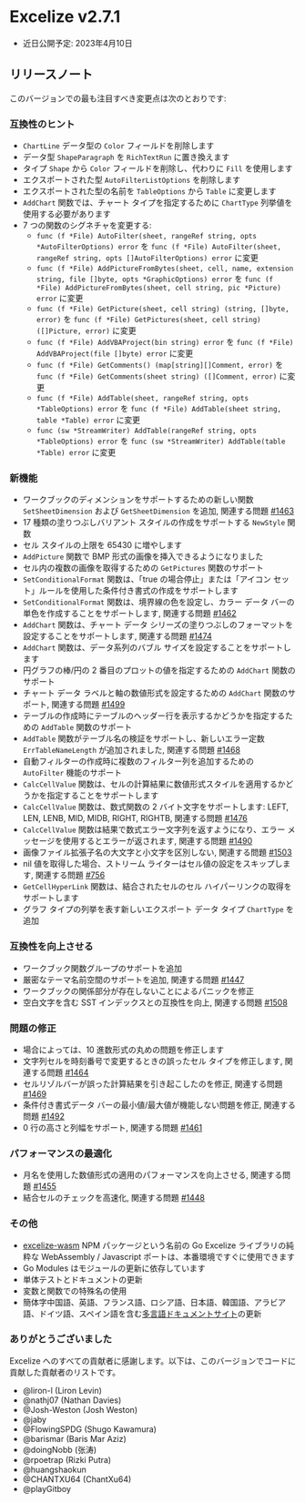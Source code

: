 # Excelize v2.7.1

* 近日公開予定: 2023年4月10日

## リリースノート

このバージョンでの最も注目すべき変更点は次のとおりです:

### 互換性のヒント

* `ChartLine` データ型の `Color` フィールドを削除します
* データ型 `ShapeParagraph` を `RichTextRun` に置き換えます
* タイプ `Shape` から `Color` フィールドを削除し、代わりに `Fill` を使用します
* エクスポートされた型 `AutoFilterListOptions` を削除します
* エクスポートされた型の名前を `TableOptions` から `Table` に変更します
* `AddChart` 関数では、チャート タイプを指定するために `ChartType` 列挙値を使用する必要があります
* 7 つの関数のシグネチャを変更する:
  * `func (f *File) AutoFilter(sheet, rangeRef string, opts *AutoFilterOptions) error` を `func (f *File) AutoFilter(sheet, rangeRef string, opts []AutoFilterOptions) error` に変更
  * `func (f *File) AddPictureFromBytes(sheet, cell, name, extension string, file []byte, opts *GraphicOptions) error` を `func (f *File) AddPictureFromBytes(sheet, cell string, pic *Picture) error` に変更
  * `func (f *File) GetPicture(sheet, cell string) (string, []byte, error)` を `func (f *File) GetPictures(sheet, cell string) ([]Picture, error)` に変更
  * `func (f *File) AddVBAProject(bin string) error` を `func (f *File) AddVBAProject(file []byte) error` に変更
  * `func (f *File) GetComments() (map[string][]Comment, error)` を `func (f *File) GetComments(sheet string) ([]Comment, error)` に変更
  * `func (f *File) AddTable(sheet, rangeRef string, opts *TableOptions) error` を `func (f *File) AddTable(sheet string, table *Table) error` に変更
  * `func (sw *StreamWriter) AddTable(rangeRef string, opts *TableOptions) error` を `func (sw *StreamWriter) AddTable(table *Table) error` に変更

### 新機能

* ワークブックのディメンションをサポートするための新しい関数 `SetSheetDimension` および `GetSheetDimension` を追加, 関連する問題 [#1463](https://github.com/xuri/excelize/issues/1463)
* 17 種類の塗りつぶしバリアント スタイルの作成をサポートする `NewStyle` 関数
* セル スタイルの上限を 65430 に増やします
* `AddPicture` 関数で BMP 形式の画像を挿入できるようになりました
* セル内の複数の画像を取得するための `GetPictures` 関数のサポート
* `SetConditionalFormat` 関数は、「true の場合停止」または「アイコン セット」ルールを使用した条件付き書式の作成をサポートします
* `SetConditionalFormat` 関数は、境界線の色を設定し、カラー データ バーの単色を作成することをサポートします, 関連する問題 [#1462](https://github.com/xuri/excelize/issues/1462)
* `AddChart` 関数は、チャート データ シリーズの塗りつぶしのフォーマットを設定することをサポートします, 関連する問題 [#1474](https://github.com/xuri/excelize/issues/1474)
* `AddChart` 関数は、データ系列のバブル サイズを設定することをサポートします
* 円グラフの棒/円の 2 番目のプロットの値を指定するための `AddChart` 関数のサポート
* チャート データ ラベルと軸の数値形式を設定するための `AddChart` 関数のサポート, 関連する問題 [#1499](https://github.com/xuri/excelize/issues/1499)
* テーブルの作成時にテーブルのヘッダー行を表示するかどうかを指定するための `AddTable` 関数のサポート
* `AddTable` 関数がテーブル名の検証をサポートし、新しいエラー定数 `ErrTableNameLength` が追加されました, 関連する問題 [#1468](https://github.com/xuri/excelize/issues/1468)
* 自動フィルターの作成時に複数のフィルター列を追加するための `AutoFilter` 機能のサポート
* `CalcCellValue` 関数は、セルの計算結果に数値形式スタイルを適用するかどうかを指定することをサポートします
* `CalcCellValue` 関数は、数式関数の 2 バイト文字をサポートします: LEFT, LEN, LENB, MID, MIDB, RIGHT, RIGHTB, 関連する問題 [#1476](https://github.com/xuri/excelize/issues/1476)
* `CalcCellValue` 関数は結果で数式エラー文字列を返すようになり、エラー メッセージを使用するとエラーが返されます, 関連する問題 [#1490](https://github.com/xuri/excelize/issues/1490)
* 画像ファイル拡張子名の大文字と小文字を区別しない, 関連する問題 [#1503](https://github.com/xuri/excelize/issues/1503)
* nil 値を取得した場合、ストリーム ライターはセル値の設定をスキップします, 関連する問題 [#756](https://github.com/xuri/excelize/issues/756)
* `GetCellHyperLink` 関数は、結合されたセルのセル ハイパーリンクの取得をサポートします
* グラフ タイプの列挙を表す新しいエクスポート データ タイプ `ChartType` を追加

### 互換性を向上させる

* ワークブック関数グループのサポートを追加
* 厳密なテーマ名前空間のサポートを追加, 関連する問題 [#1447](https://github.com/xuri/excelize/issues/1447)
* ワークブックの関係部分が存在しないことによるパニックを修正
* 空白文字を含む SST インデックスとの互換性を向上, 関連する問題 [#1508](https://github.com/xuri/excelize/issues/1508)

### 問題の修正

* 場合によっては、10 進数形式の丸めの問題を修正します
* 文字列セルを時刻番号で変更するときの誤ったセル タイプを修正します, 関連する問題 [#1464](https://github.com/xuri/excelize/issues/1464)
* セルリゾルバーが誤った計算結果を引き起こしたのを修正, 関連する問題 [#1469](https://github.com/xuri/excelize/issues/1469)
* 条件付き書式データ バーの最小値/最大値が機能しない問題を修正, 関連する問題 [#1492](https://github.com/xuri/excelize/issues/1492)
* 0 行の高さと列幅をサポート, 関連する問題 [#1461](https://github.com/xuri/excelize/issues/1461)

### パフォーマンスの最適化

* 月名を使用した数値形式の適用のパフォーマンスを向上させる, 関連する問題 [#1455](https://github.com/xuri/excelize/issues/1455)
* 結合セルのチェックを高速化, 関連する問題 [#1448](https://github.com/xuri/excelize/issues/1448)

### その他

* [excelize-wasm](https://github.com/xuri/excelize-wasm) NPM パッケージという名前の Go Excelize ライブラリの純粋な WebAssembly / Javascript ポートは、本番環境ですぐに使用できます
* Go Modules はモジュールの更新に依存しています
* 単体テストとドキュメントの更新
* 変数と関数での特殊名の使用
* 簡体字中国語、英語、フランス語、ロシア語、日本語、韓国語、アラビア語、ドイツ語、スペイン語を含む[多言語ドキュメントサイト](https://xuri.me/excelize)の更新

### ありがとうございました

Excelize へのすべての貢献者に感謝します。以下は、このバージョンでコードに貢献した貢献者のリストです。

* @liron-l (Liron Levin)
* @nathj07 (Nathan Davies)
* @Josh-Weston (Josh Weston)
* @jaby
* @FlowingSPDG (Shugo Kawamura)
* @barismar (Baris Mar Aziz)
* @doingNobb (张涛)
* @rpoetrap (Rizki Putra)
* @huangshaokun
* @CHANTXU64 (ChantXu64)
* @playGitboy

